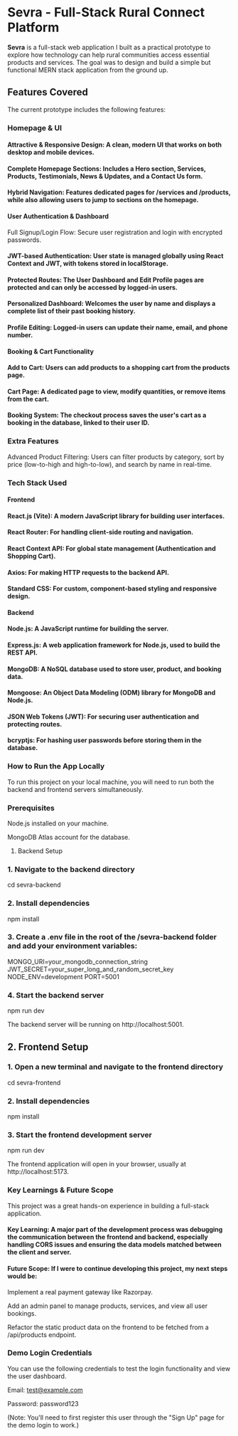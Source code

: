 # Sevra - Full-Stack Rural Connect Platform
**Sevra** is a full-stack web application I built as a practical prototype to explore how technology can help rural communities access essential products and services. The goal was to design and build a simple but functional MERN stack application from the ground up.

## Features Covered
The current prototype includes the following features:

### Homepage & UI
#### Attractive & Responsive Design: A clean, modern UI that works on both desktop and mobile devices.

#### Complete Homepage Sections: Includes a Hero section, Services, Products, Testimonials, News & Updates, and a Contact Us form.

#### Hybrid Navigation: Features dedicated pages for /services and /products, while also allowing users to jump to sections on the homepage.

#### User Authentication & Dashboard
Full Signup/Login Flow: Secure user registration and login with encrypted passwords.

#### JWT-based Authentication: User state is managed globally using React Context and JWT, with tokens stored in localStorage.

#### Protected Routes: The User Dashboard and Edit Profile pages are protected and can only be accessed by logged-in users.

#### Personalized Dashboard: Welcomes the user by name and displays a complete list of their past booking history.

#### Profile Editing: Logged-in users can update their name, email, and phone number.

#### Booking & Cart Functionality
#### Add to Cart: Users can add products to a shopping cart from the products page.

#### Cart Page: A dedicated page to view, modify quantities, or remove items from the cart.

#### Booking System: The checkout process saves the user's cart as a booking in the database, linked to their user ID.

### Extra Features
Advanced Product Filtering: Users can filter products by category, sort by price (low-to-high and high-to-low), and search by name in real-time.

### Tech Stack Used
#### Frontend
#### React.js (Vite): A modern JavaScript library for building user interfaces.

#### React Router: For handling client-side routing and navigation.

#### React Context API: For global state management (Authentication and Shopping Cart).

#### Axios: For making HTTP requests to the backend API.

#### Standard CSS: For custom, component-based styling and responsive design.

#### Backend
#### Node.js: A JavaScript runtime for building the server.

#### Express.js: A web application framework for Node.js, used to build the REST API.

#### MongoDB: A NoSQL database used to store user, product, and booking data.

#### Mongoose: An Object Data Modeling (ODM) library for MongoDB and Node.js.

#### JSON Web Tokens (JWT): For securing user authentication and protecting routes.

#### bcryptjs: For hashing user passwords before storing them in the database.


### How to Run the App Locally
To run this project on your local machine, you will need to run both the backend and frontend servers simultaneously.

### Prerequisites
Node.js installed on your machine.

MongoDB Atlas account for the database.

1. Backend Setup
### 1. Navigate to the backend directory
cd sevra-backend

### 2. Install dependencies
npm install

### 3. Create a .env file in the root of the /sevra-backend folder and add your environment variables:
MONGO_URI=your_mongodb_connection_string
JWT_SECRET=your_super_long_and_random_secret_key
NODE_ENV=development
PORT=5001

### 4. Start the backend server
npm run dev

The backend server will be running on http://localhost:5001.

## 2. Frontend Setup
### 1. Open a new terminal and navigate to the frontend directory
cd sevra-frontend

### 2. Install dependencies
npm install

### 3. Start the frontend development server
npm run dev

The frontend application will open in your browser, usually at http://localhost:5173.

### Key Learnings & Future Scope
This project was a great hands-on experience in building a full-stack application.

#### Key Learning: A major part of the development process was debugging the communication between the frontend and backend, especially handling CORS issues and ensuring the data models matched between the client and server.

#### Future Scope: If I were to continue developing this project, my next steps would be:

Implement a real payment gateway like Razorpay.

Add an admin panel to manage products, services, and view all user bookings.

Refactor the static product data on the frontend to be fetched from a /api/products endpoint.

### Demo Login Credentials
You can use the following credentials to test the login functionality and view the user dashboard.

Email: test@example.com

Password: password123

(Note: You'll need to first register this user through the "Sign Up" page for the demo login to work.)
